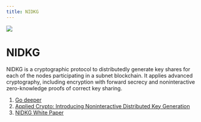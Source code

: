 ```yaml
---
title: NIDKG
---
```


![](/img/how-it-works/noninteractive-distributed-key-generation-nidkg.600x300.jpg)

# NIDKG

NIDKG is a cryptographic protocol to distributedly generate key shares for each of the nodes participating in a subnet blockchain. It applies advanced cryptography, including encryption with forward secrecy and noninteractive zero-knowledge proofs of correct key sharing.

1. [Go deeper](/how-it-works/noninteractive-distributed-key-generation-nidkg/)
2. [Applied Crypto: Introducing Noninteractive Distributed Key Generation](https://medium.com/dfinity/applied-crypto-one-public-key-for-the-internet-computer-ni-dkg-4af800db869d)
3. [NIDKG White Paper](https://eprint.iacr.org/2021/339)
